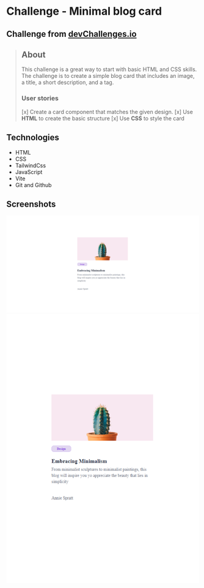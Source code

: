 # Challenge - Minimal blog card

## Challenge from [devChallenges.io](https://devchallenges.io)

> ## About
>
> This challenge is a great way to start with basic HTML and CSS skills.
> The challenge is to create a simple blog card that includes an image, a title, a short description, and a tag.
>
> ### User stories
>
> [x] Create a card component that matches the given design.
> [x] Use **HTML** to create the basic structure
> [x] Use **CSS** to style the card

## Technologies

- HTML
- CSS
- TailwindCss
- JavaScript
- Vite
- Git and Github

## Screenshots

![screenshot](https://github.com/SantiagoEmanuel/minimalBlogCard/blob/master/public/screenshot-pcView.png "The pc view")
![screenshot](https://github.com/SantiagoEmanuel/minimalBlogCard/blob/master/public/screenshot-mobileView.png "The mobile view")
